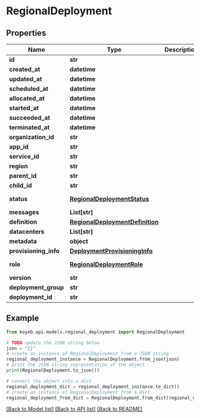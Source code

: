 # RegionalDeployment


## Properties

Name | Type | Description | Notes
------------ | ------------- | ------------- | -------------
**id** | **str** |  | [optional] 
**created_at** | **datetime** |  | [optional] 
**updated_at** | **datetime** |  | [optional] 
**scheduled_at** | **datetime** |  | [optional] 
**allocated_at** | **datetime** |  | [optional] 
**started_at** | **datetime** |  | [optional] 
**succeeded_at** | **datetime** |  | [optional] 
**terminated_at** | **datetime** |  | [optional] 
**organization_id** | **str** |  | [optional] 
**app_id** | **str** |  | [optional] 
**service_id** | **str** |  | [optional] 
**region** | **str** |  | [optional] 
**parent_id** | **str** |  | [optional] 
**child_id** | **str** |  | [optional] 
**status** | [**RegionalDeploymentStatus**](RegionalDeploymentStatus.md) |  | [optional] [default to RegionalDeploymentStatus.PENDING]
**messages** | **List[str]** |  | [optional] 
**definition** | [**RegionalDeploymentDefinition**](RegionalDeploymentDefinition.md) |  | [optional] 
**datacenters** | **List[str]** |  | [optional] 
**metadata** | **object** |  | [optional] 
**provisioning_info** | [**DeploymentProvisioningInfo**](DeploymentProvisioningInfo.md) |  | [optional] 
**role** | [**RegionalDeploymentRole**](RegionalDeploymentRole.md) |  | [optional] [default to RegionalDeploymentRole.INVALID]
**version** | **str** |  | [optional] 
**deployment_group** | **str** |  | [optional] 
**deployment_id** | **str** |  | [optional] 

## Example

```python
from koyeb.api.models.regional_deployment import RegionalDeployment

# TODO update the JSON string below
json = "{}"
# create an instance of RegionalDeployment from a JSON string
regional_deployment_instance = RegionalDeployment.from_json(json)
# print the JSON string representation of the object
print(RegionalDeployment.to_json())

# convert the object into a dict
regional_deployment_dict = regional_deployment_instance.to_dict()
# create an instance of RegionalDeployment from a dict
regional_deployment_from_dict = RegionalDeployment.from_dict(regional_deployment_dict)
```
[[Back to Model list]](../README.md#documentation-for-models) [[Back to API list]](../README.md#documentation-for-api-endpoints) [[Back to README]](../README.md)


